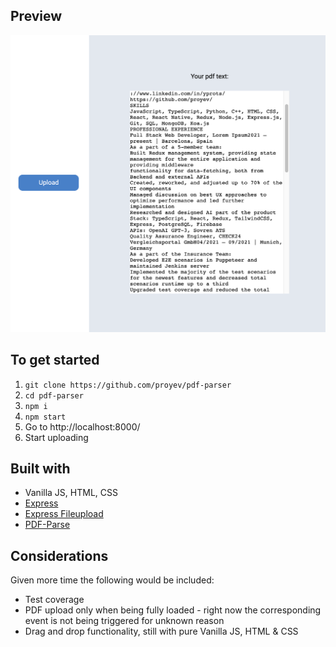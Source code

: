## Preview

<p align="center">
    <img src="example.png">
</p>

## To get started

1. `git clone https://github.com/proyev/pdf-parser`
2. `cd pdf-parser`
3. `npm i`
4. `npm start`
5. Go to http://localhost:8000/
6. Start uploading


## Built with

* Vanilla JS, HTML, CSS
* [Express](https://expressjs.com/)
* [Express Fileupload](https://www.npmjs.com/package/express-fileupload)
* [PDF-Parse](https://www.npmjs.com/package/pdf-parse)


## Considerations


Given more time the following would be included:

- Test coverage
- PDF upload only when being fully loaded - right now the corresponding event is not being triggered for unknown reason
- Drag and drop functionality, still with pure Vanilla JS, HTML & CSS
